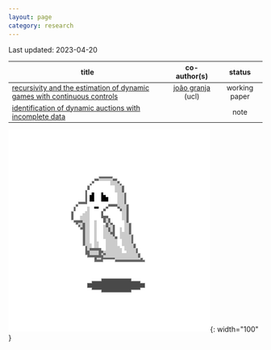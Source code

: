 ```yaml
---
layout: page
category: research
---
```


Last updated: 2023-04-20

|                                    title                                  |                         co-author(s)                   |                   status                       |
|                                -------------                              |                      :----------------:                |                :----------:                    |
| [recursivity and the estimation of dynamic games with continuous controls](https://github.com/gfrt0/gfrt0.github.io/raw/master/content/fg_dgs.pdf) | [joão granja](https://www.joaogranja.net/) (ucl) | working paper |
| [identification of dynamic auctions with incomplete data](https://github.com/gfrt0/gfrt0.github.io/raw/master/content/note_jfp.pdf) | | note |


![ghost](https://github.com/gfrt0/gfrt0.github.io/raw/master/content/ghost.webp){: width="100" }

